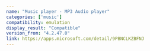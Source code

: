 ```yaml
---
name: "Music player - MP3 Audio player"
categories: ['music']
compatibility: emulation
display_result: "Compatible"
version_from: "4.2.47.0"
link: https://apps.microsoft.com/detail/9PBNCLKZBFNJ
---
```

